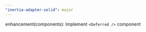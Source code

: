 ```yaml
---
"inertia-adapter-solid": major
---
```


enhancement(components): Implement `<Deferred />` component
